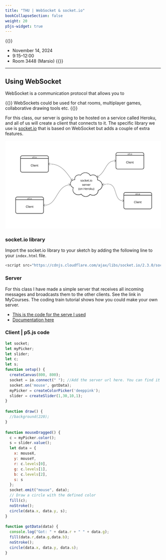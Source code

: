 ```yaml
---
title: "THU | WebSocket & socket.io"
bookCollapseSection: false
weight: 20
p5js-widget: true
---
```


{{<hint info>}}
- November 14, 2024
- 9:15–12:00
- Room 3448 (Marsio)
{{</hint>}}

---

## Using WebSocket

WebSocket is a communication protocol that allows you to

{{<hint info>}}
WebSockets could be used for chat rooms, multiplayer games, collaborative drawing tools etc.
{{</hint>}}

For this class, our server is going to be hosted on a service called Heroku, and all of us will create a client that connects to it. The specific library we use is [socket.io](https://socket.io/) that is based on WebSocket but adds a couple of extra features.

[![socket.io](./img/socketio.jpg)](./img/socketio.jpg)

### socket.io library

Import the socket.io library to your sketch by adding the following line to your `index.html` file.

```js
<script src="https://cdnjs.cloudflare.com/ajax/libs/socket.io/2.3.0/socket.io.js"></script>
```

### Server

For this class I have made a simple server that receives all incoming messages and broadcasts them to the other clients. See the link in MyCourses. The coding train tutorial shows how you could make your own server.

- [This is the code for the serve I used](https://github.com/mnstri/node-socket.io/tree/main)
- [Documentation here](https://devcenter.heroku.com/articles/node-websockets#option-2-socket-io)

### Client | p5.js code

```js
let socket;
let myPicker;
let slider;
let c;
let s;
function setup() {
  createCanvas(800, 800);
  socket = io.connect(" "); //Add the server url here. You can find it from Mycourses.
  socket.on('mouse', gotData);
  myPicker = createColorPicker('deeppink');
  slider = createSlider(1,30,10,1);
}

function draw() {
  //background(220);
}

function mouseDragged() {
  c = myPicker.color();
  s = slider.value();
  let data = {
    x: mouseX,
    y: mouseY,
    r: c.levels[0],
    g: c.levels[1],
    b: c.levels[2],
    s: s
  };
  socket.emit("mouse", data);
  // Draw a circle with the defined color
  fill(c);
  noStroke();
  circle(data.x, data.y, s);
}

function gotData(data) {
  console.log("Got: " + data.r + " " + data.g);
  fill(data.r,data.g,data.b);
  noStroke();
  circle(data.x, data.y, data.s);
}
```